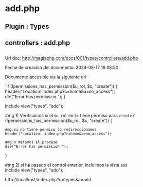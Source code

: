 # add.php  

## Plugin : Types 
## controllers : add.php 
##
  
Url doc: http://magiaphp.com/docs/001/types/controllers/add.php 

Fecha de creacion del documento: 2024-08-17 19:08:50 

Documento accesible via la siguiente url:  

`if (!permissions_has_permission($u_rol, $c, "create")) {    
    header("Location: index.php?c=home&a=no_access");    
    die("Error has permission ");
}

include view("types", "add");`


#mg 1) Verificamos si el `$u_rol` en `$c` tiene permiso para `create` 
if (!permissions_has_permission($u_rol, $c, "create")) {

    #mg si no tiene permiso lo redireccionamos 
    header("Location: index.php?c=home&a=no_access");

    #mg y matamos el proceso 
    die("Error has permission ");
}

#mg 2) si ha pasado el control anterior, incluimos la vista `add`                
include view("types", "add");

http://localhost/index.php?c=types&a=add 

